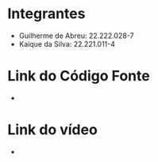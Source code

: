 # Integrantes

- Guilherme de Abreu: 22.222.028-7
- Kaique da Silva: 22.221.011-4

# Link do Código Fonte

-

# Link do vídeo

- 
